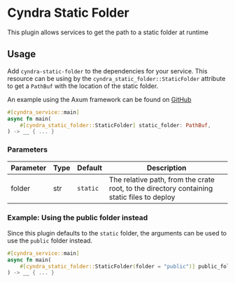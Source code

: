 # Cyndra Static Folder

This plugin allows services to get the path to a static folder at runtime

## Usage

Add `cyndra-static-folder` to the dependencies for your service. This resource can be using by the `cyndra_static_folder::StaticFolder` attribute to get a `PathBuf` with the location of the static folder.

An example using the Axum framework can be found on [GitHub](https://github.com/cyndra-hq/examples/tree/main/axum/websocket)

``` rust
#[cyndra_service::main]
async fn main(
    #[cyndra_static_folder::StaticFolder] static_folder: PathBuf,
) -> __ { ... }
```

### Parameters

| Parameter | Type | Default  | Description                                                        |
|-----------|------|----------|--------------------------------------------------------------------|
| folder    | str  | `static` | The relative path, from the crate root, to the directory containing static files to deploy |

### Example: Using the public folder instead

Since this plugin defaults to the `static` folder, the arguments can be used to use the `public` folder instead.

``` rust
#[cyndra_service::main]
async fn main(
    #[cyndra_static_folder::StaticFolder(folder = "public")] public_folder: PathBuf,
) -> __ { ... }
```
